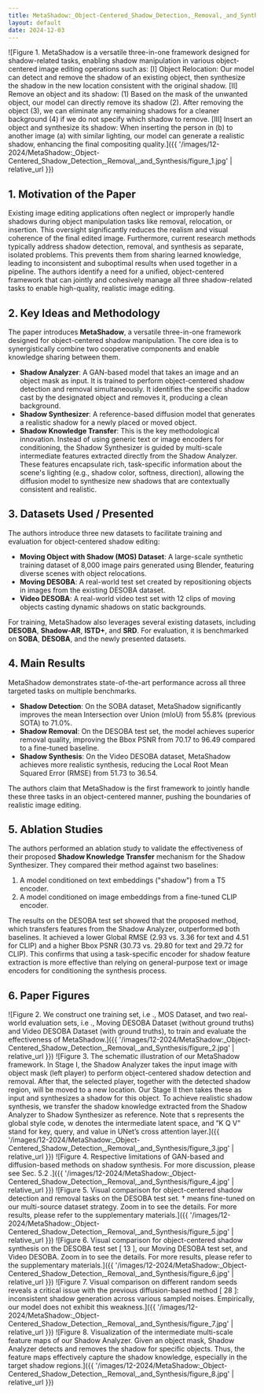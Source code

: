 ```yaml
---
title: MetaShadow:_Object-Centered_Shadow_Detection,_Removal,_and_Synthesis
layout: default
date: 2024-12-03
---
```

![Figure 1. MetaShadow is a versatile three-in-one framework designed for shadow-related tasks, enabling shadow manipulation in various object-centered image editing operations such as: [I] Object Relocation: Our model can detect and remove the shadow of an existing object, then synthesize the shadow in the new location consistent with the original shadow. [II] Remove an object and its shadow: (1) Based on the mask of the unwanted object, our model can directly remove its shadow (2). After removing the object (3), we can eliminate any remaining shadows for a cleaner background (4) if we do not specify which shadow to remove. [III] Insert an object and synthesize its shadow: When inserting the person in (b) to another image (a) with similar lighting, our model can generate a realistic shadow, enhancing the final compositing quality.]({{ '/images/12-2024/MetaShadow:_Object-Centered_Shadow_Detection,_Removal,_and_Synthesis/figure_1.jpg' | relative_url }})
## 1. Motivation of the Paper
Existing image editing applications often neglect or improperly handle shadows during object manipulation tasks like removal, relocation, or insertion. This oversight significantly reduces the realism and visual coherence of the final edited image. Furthermore, current research methods typically address shadow detection, removal, and synthesis as separate, isolated problems. This prevents them from sharing learned knowledge, leading to inconsistent and suboptimal results when used together in a pipeline. The authors identify a need for a unified, object-centered framework that can jointly and cohesively manage all three shadow-related tasks to enable high-quality, realistic image editing.

## 2. Key Ideas and Methodology
The paper introduces **MetaShadow**, a versatile three-in-one framework designed for object-centered shadow manipulation. The core idea is to synergistically combine two cooperative components and enable knowledge sharing between them.

*   **Shadow Analyzer**: A GAN-based model that takes an image and an object mask as input. It is trained to perform object-centered shadow detection and removal simultaneously. It identifies the specific shadow cast by the designated object and removes it, producing a clean background.
*   **Shadow Synthesizer**: A reference-based diffusion model that generates a realistic shadow for a newly placed or moved object.
*   **Shadow Knowledge Transfer**: This is the key methodological innovation. Instead of using generic text or image encoders for conditioning, the Shadow Synthesizer is guided by multi-scale intermediate features extracted directly from the Shadow Analyzer. These features encapsulate rich, task-specific information about the scene's lighting (e.g., shadow color, softness, direction), allowing the diffusion model to synthesize new shadows that are contextually consistent and realistic.

## 3. Datasets Used / Presented
The authors introduce three new datasets to facilitate training and evaluation for object-centered shadow editing:
*   **Moving Object with Shadow (MOS) Dataset**: A large-scale synthetic training dataset of 8,000 image pairs generated using Blender, featuring diverse scenes with object relocations.
*   **Moving DESOBA**: A real-world test set created by repositioning objects in images from the existing DESOBA dataset.
*   **Video DESOBA**: A real-world video test set with 12 clips of moving objects casting dynamic shadows on static backgrounds.

For training, MetaShadow also leverages several existing datasets, including **DESOBA**, **Shadow-AR**, **ISTD+**, and **SRD**. For evaluation, it is benchmarked on **SOBA**, **DESOBA**, and the newly presented datasets.

## 4. Main Results
MetaShadow demonstrates state-of-the-art performance across all three targeted tasks on multiple benchmarks.
*   **Shadow Detection**: On the SOBA dataset, MetaShadow significantly improves the mean Intersection over Union (mIoU) from 55.8% (previous SOTA) to 71.0%.
*   **Shadow Removal**: On the DESOBA test set, the model achieves superior removal quality, improving the Bbox PSNR from 70.17 to 96.49 compared to a fine-tuned baseline.
*   **Shadow Synthesis**: On the Video DESOBA dataset, MetaShadow achieves more realistic synthesis, reducing the Local Root Mean Squared Error (RMSE) from 51.73 to 36.54.

The authors claim that MetaShadow is the first framework to jointly handle these three tasks in an object-centered manner, pushing the boundaries of realistic image editing.

## 5. Ablation Studies
The authors performed an ablation study to validate the effectiveness of their proposed **Shadow Knowledge Transfer** mechanism for the Shadow Synthesizer. They compared their method against two baselines:
1.  A model conditioned on text embeddings ("shadow") from a T5 encoder.
2.  A model conditioned on image embeddings from a fine-tuned CLIP encoder.

The results on the DESOBA test set showed that the proposed method, which transfers features from the Shadow Analyzer, outperformed both baselines. It achieved a lower Global RMSE (2.93 vs. 3.36 for text and 4.51 for CLIP) and a higher Bbox PSNR (30.73 vs. 29.80 for text and 29.72 for CLIP). This confirms that using a task-specific encoder for shadow feature extraction is more effective than relying on general-purpose text or image encoders for conditioning the synthesis process.

## 6. Paper Figures
![Figure 2. We construct one training set, i.e ., MOS Dataset, and two real-world evaluation sets, i.e ., Moving DESOBA Dataset (without ground truths) and Video DESOBA Dataset (with ground truths), to train and evaluate the effectiveness of MetaShadow.]({{ '/images/12-2024/MetaShadow:_Object-Centered_Shadow_Detection,_Removal,_and_Synthesis/figure_2.jpg' | relative_url }})
![Figure 3. The schematic illustration of our MetaShadow framework. In Stage I, the Shadow Analyzer takes the input image with object mask (left player) to perform object-centered shadow detection and removal. After that, the selected player, together with the detected shadow region, will be moved to a new location. Our Stage II then takes these as input and synthesizes a shadow for this object. To achieve realistic shadow synthesis, we transfer the shadow knowledge extracted from the Shadow Analyzer to Shadow Synthesizer as reference. Note that s represents the global style code, w denotes the intermediate latent space, and ”K Q V” stand for key, query, and value in UNet’s cross attention layer.]({{ '/images/12-2024/MetaShadow:_Object-Centered_Shadow_Detection,_Removal,_and_Synthesis/figure_3.jpg' | relative_url }})
![Figure 4. Respective limitations of GAN-based and diffusion-based methods on shadow synthesis. For more discussion, please see Sec. 5.2 .]({{ '/images/12-2024/MetaShadow:_Object-Centered_Shadow_Detection,_Removal,_and_Synthesis/figure_4.jpg' | relative_url }})
![Figure 5. Visual comparison for object-centered shadow detection and removal tasks on the DESOBA test set. † means fine-tuned on our multi-source dataset strategy. Zoom in to see the details. For more results, please refer to the supplementary materials.]({{ '/images/12-2024/MetaShadow:_Object-Centered_Shadow_Detection,_Removal,_and_Synthesis/figure_5.jpg' | relative_url }})
![Figure 6. Visual comparison for object-centered shadow synthesis on the DESOBA test set [ 13 ], our Moving DESOBA test set, and Video DESOBA. Zoom in to see the details. For more results, please refer to the supplementary materials.]({{ '/images/12-2024/MetaShadow:_Object-Centered_Shadow_Detection,_Removal,_and_Synthesis/figure_6.jpg' | relative_url }})
![Figure 7. Visual comparison on different random seeds reveals a critical issue with the previous diffusion-based method [ 28 ]: inconsistent shadow generation across various sampled noises. Empirically, our model does not exhibit this weakness.]({{ '/images/12-2024/MetaShadow:_Object-Centered_Shadow_Detection,_Removal,_and_Synthesis/figure_7.jpg' | relative_url }})
![Figure 8. Visualization of the intermediate multi-scale feature maps of our Shadow Analyzer. Given an object mask, Shadow Analyzer detects and removes the shadow for specific objects. Thus, the feature maps effectively capture the shadow knowledge, especially in the target shadow regions.]({{ '/images/12-2024/MetaShadow:_Object-Centered_Shadow_Detection,_Removal,_and_Synthesis/figure_8.jpg' | relative_url }})
